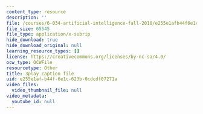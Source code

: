 ```yaml
---
content_type: resource
description: ''
file: /courses/6-034-artificial-intelligence-fall-2010/e255e1afb44f6e1c623b0cdcdf07271a_STjW3eH0Cik.srt
file_size: 65545
file_type: application/x-subrip
hide_download: true
hide_download_original: null
learning_resource_types: []
license: https://creativecommons.org/licenses/by-nc-sa/4.0/
ocw_type: OCWFile
resourcetype: Other
title: 3play caption file
uid: e255e1af-b44f-6e1c-623b-0cdcdf07271a
video_files:
  video_thumbnail_file: null
video_metadata:
  youtube_id: null
---
```

